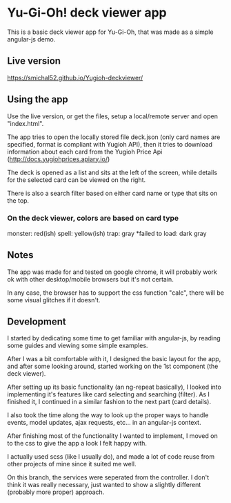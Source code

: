 # Yu-Gi-Oh! deck viewer app

This is a basic deck viewer app for Yu-Gi-Oh, 
that was made as a simple angular-js demo.


## Live version
https://smichal52.github.io/Yugioh-deckviewer/


## Using the app
Use the live version, or get the files,
setup a local/remote server and open "index.html".

The app tries to open the locally stored file deck.json (only card names are specified, format is compliant with Yugioh API),
then it tries to download information about each card from the Yugioh Price Api (http://docs.yugiohprices.apiary.io/)

The deck is opened as a list and sits at the left of the screen, 
while details for the selected card can be viewed on the right.

There is also a search filter based on either card name or type that sits on the top.



### On the deck viewer, colors are based on card type

monster: red(ish)
spell: yellow(ish)
trap: gray
*failed to load: dark gray


## Notes

The app was made for and tested on google chrome, it will probably work ok 
with other desktop/mobile browsers but it's not certain.

In any case, the browser has to support the css function "calc",
there will be some visual glitches if it doesn't. 


## Development

I started by dedicating some time to get familiar with angular-js,
by reading some guides and viewing some simple examples.

After I was a bit comfortable with it, I designed the basic layout for the app,
and after some looking around, started working on the 1st component (the deck viewer).

After setting up its basic functionality (an ng-repeat basically),
I looked into implementing it's features like card selecting and searching (filter).
As I finished it, I continued in a similar fashion to the next part (card details).

I also took the time along the way to look up the proper ways to handle
events, model updates, ajax requests, etc... in an angular-js context.



After finishing most of the functionality I wanted to implement,
I moved on to the css to give the app a look I felt happy with.

I actually used scss (like I usually do), and made a lot of code reuse
from other projects of mine since it suited me well.


On this branch, the services were seperated from the controller.
I don't think it was really necessary, just wanted to show a slightly different (probably more proper) approach.



